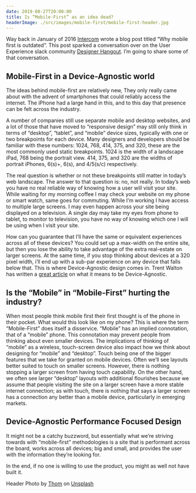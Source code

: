 ```yaml
---
date: 2019-08-27T20:00:00
title: Is “Mobile-First” as an idea dead?
headerImage: ./src/images/mobile-first/mobile-first-header.jpg
---
```


Way back in January of 2016 [Intercom](https://medium.com/intercom-inside/why-mobile-first-is-outdated-f10a3dc357bd#.o5z9a3npb) wrote a blog post titled “Why mobile first is outdated”. This post sparked a conversation over on the User Experience slack community [Designer Hangout](http://designerhangout.co/). I’m going to share some of that conversation.

## Mobile-First in a Device-Agnostic world

The ideas behind mobile-first are relatively new, They only really came about with the advent of smartphones that could reliably access the internet. The iPhone had a large hand in this, and to this day that presence can be felt across the industry.

A number of companies still use separate mobile and desktop websites, and a lot of those that have moved to “responsive design” may still only think in terms of “desktop”, “tablet”, and “mobile” device sizes, typically with one or two breakpoints for each device. Many designers and developers should be familiar with these numbers: 1024, 768, 414, 375, and 320, these are the most commonly used static breakpoints. 1024 is the width of a landscape iPad, 768 being the portrait view. 414, 375, and 320 are the widths of portrait iPhones, 6(s)+, 6(s), and 4/5(s/c) respectively.

The real question is whether or not these breakpoints still matter in today’s web landscape. The answer to that question is: no, not really. In today’s web you have no real reliable way of knowing how a user will visit your site. While waiting for my morning coffee I may check your website on my phone or smart watch, same goes for commuting. While I’m working I have access to multiple large screens. I may even happen across your site being displayed on a television. A single day may take my eyes from phone to tablet, to monitor to television, you have no way of knowing which one I will be using when I visit your site.

How can you guarantee that I’ll have the same or equivalent experiences across all of these devices? You could set up a max-width on the entire site, but then you lose the ability to take advantage of the extra real-estate on larger screens. At the same time, if you stop thinking about devices at a 320 pixel width, i’ll end up with a sub-par experience on any device that falls below that. This is where Device-Agnostic design comes in. Trent Walton has written a [great article](http://trentwalton.com/2014/03/10/device-agnostic/) on what it means to be Device-Agnostic.

## Is the “Mobile” in “Mobile-First” hurting the industry?

When most people think mobile first their first thought is of the phone in their pocket. What would this look like on my phone? This is where the term “Mobile-First” does itself a disservice. “Mobile” has an implied connotation, that of a “mobile” phone. This connotation may prevent people from thinking about even smaller devices. The implications of thinking of “mobile” as a wireless, touch-screen device also impact how we think about designing for “mobile” and “desktop”. Touch being one of the bigger features that we take for granted on mobile devices. Often we’ll see layouts better suited to touch on smaller screens. However, there is nothing stopping a larger screen from having touch capability. On the other hand, we often see larger “desktop” layouts with additional flourishes because we assume that people visiting the site on a larger screen have a more stable internet connection; as with touch, there is nothing that says a larger screen has a connection any better than a mobile device, particularly in emerging markets.

## Device-Agnostic Performance Focused Design

It might not be a catchy buzzword, but essentially what we’re striving towards with “mobile-first” methodologies is a site that is performant across the board, works across all devices; big and small, and provides the user with the information they’re looking for.

In the end, if no one is willing to use the product, you might as well not have built it.

Header Photo by [Thom](https://unsplash.com/@thomweerd?utm_source=unsplash&utm_medium=referral&utm_content=creditCopyText) on [Unsplash](https://unsplash.com/search/photos/broken-cellphone?utm_source=unsplash&utm_medium=referral&utm_content=creditCopyText)